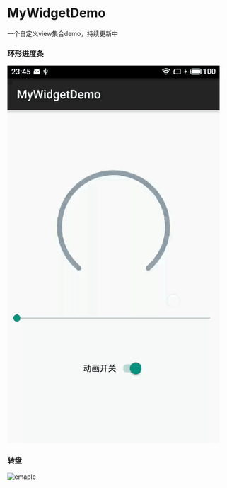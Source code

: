 # MyWidgetDemo
一个自定义view集合demo，持续更新中

### 环形进度条
![emaple](./wikisrc/video2gif_20201101_234722.gif)

### 转盘
![emaple](./wikisrc/video2gif_20201101_234642.gif)